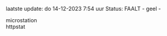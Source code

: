 laatste update: 
do 14-12-2023  7:54   uur 
Status: FAALT - geel - 
<div class="service Y">microstation</div><div class="service G">httpstat</div>